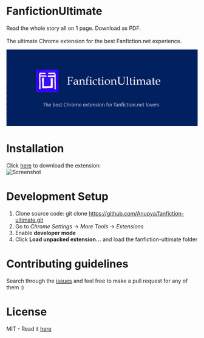 # FanfictionUltimate
Read the whole story all on 1 page. Download as PDF. <br /><br />
The ultimate Chrome extension for the best Fanfiction.net experience. 

![Screenshot](https://github.com/Anupya/fanfiction-ultimate/blob/master/marquee.PNG)

# Installation
 Click [here](https://chrome.google.com/webstore/detail/fanfictionultimate/hbhlklehlompfbncnchjocoeabddnmjl) to download the extension: <br />
 ![Screenshot](http://static1.squarespace.com/static/4f5810d9e4b0ebbf0a1507a6/546cff26e4b08897ae07e062/55b2a832e4b051ab94b88fde/1440437069496/?format=1000w)
 
 # Development Setup
 
 1. Clone source code: git clone https://github.com/Anupya/fanfiction-ultimate.git
 2. Go to *Chrome Settings* -> *More Tools* -> *Extensions*
 3. Enable **developer mode**
 4. Click **Load unpacked extension...** and load the fanfiction-ultimate folder
 
 # Contributing guidelines
 
 Search through the [issues](https://github.com/Anupya/fanfiction-ultimate/issues) and feel free to make a pull request for any of them :)
 
# License

MIT - Read it [here](https://github.com/Anupya/fanfiction-ultimate/blob/master/LICENSE)
